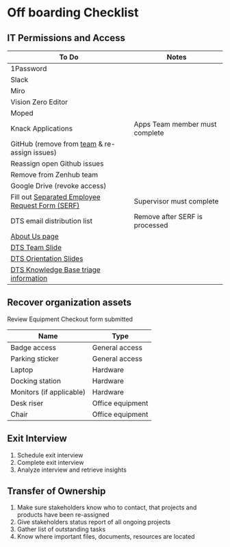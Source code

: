 # Off boarding Checklist

## IT Permissions and Access

| To Do                                                                                                                                                | Notes                          |
| ---------------------------------------------------------------------------------------------------------------------------------------------------- | ------------------------------ |
| 1Password                                                                                                                                            |                                |
| Slack                                                                                                                                                |                                |
| Miro                                                                                                                                                 |                                |
| Vision Zero Editor                                                                                                                                   |                                |
| Moped                                                                                                                                                |                                |
| Knack Applications                                                                                                                                   | Apps Team member must complete |
| GitHub (remove from [team](https://github.com/orgs/cityofaustin/teams/transportation/members) & re-assign issues)                                    |                                |
| Reassign open Github issues                                                                                                                          |                                |
| Remove from Zenhub team                                                                                                                              |                                |
| Google Drive (revoke access)                                                                                                                         |                                |
| Fill out [Separated Employee Request Form (SERF)](https://atx.service-now.com/sp?id=sc\_cat\_item\_guide\&sys\_id=72fb6289db9f73405b03f482ba961956)  | Supervisor must complete       |
| DTS email distribution list                                                                                                                          | Remove after SERF is processed |
| [About Us page](https://github.com/cityofaustin/atd-product/blob/main/pages/about/index.js)                                                          |                                |
| [DTS Team Slide](https://docs.google.com/presentation/d/1tHKTfUgQ-uAXdRBkEdXqR7ryBo\_LTU86IzQxo1gJoeA/edit#slide=id.gc64f254bde\_0\_91)              |                                |
| [DTS Orientation Slides](https://docs.google.com/presentation/d/1ByRWXmjHut88cTiPVOTgkwTJ2V5\_m1Y\_0j46FP\_kdYw/edit#slide=id.gfd25a7f266\_1\_382)   |                                |
| [DTS Knowledge Base triage information](https://app.gitbook.com/o/-LzDQOVGhTudbKRDGpUA/s/-M4LYhVrPWLmbRD1Xv0p/)                                      |                                |

## Recover organization assets

Review Equipment Checkout form submitted

| Name                     | Type             |
| ------------------------ | ---------------- |
| Badge access             | General access   |
| Parking sticker          | General access   |
| Laptop                   | Hardware         |
| Docking station          | Hardware         |
| Monitors (if applicable) | Hardware         |
| Desk riser               | Office equipment |
| Chair                    | Office equipment |

## Exit Interview

1. Schedule exit interview
2. Complete exit interview
3. Analyze interview and retrieve insights

## Transfer of Ownership

1. Make sure stakeholders know who to contact, that projects and products have been re-assigned
2. Give stakeholders status report of all ongoing projects
3. Gather list of outstanding tasks&#x20;
4. Know where important files, documents, resources are located
